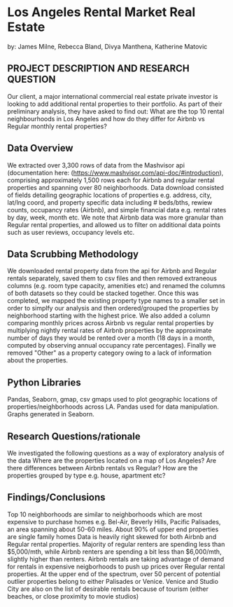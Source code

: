 # Los Angeles Rental Market Real Estate
					
by: James Milne, Rebecca Bland, Divya Manthena, Katherine Matovic

## PROJECT DESCRIPTION AND RESEARCH QUESTION
Our client, a major international commercial real estate private investor is looking to add additional rental properties to their portfolio. As part of their preliminary analysis, they have asked to find out: What are the top 10 rental neighbourhoods in Los Angeles and how do they differ for Airbnb vs Regular monthly rental properties?

## Data Overview
We extracted over 3,300 rows of data from the Mashvisor api (documentation here: (https://www.mashvisor.com/api-doc/#introduction), comprising approximately 1,500 rows each for Airbnb and regular rental properties and spanning over 80 neighborhoods. Data download consisted of fields detailing geographic locations of properties e.g. address, city, lat/lng coord, and property specific data including # beds/bths, rewiew counts, occupancy rates (Airbnb), and simple financial data e.g. rental rates by day, week, month etc. We note that Airbnb data was more granular than Regular rental properties, and allowed us to filter on additional data points such as user reviews, occupancy levels etc. 

## Data Scrubbing Methodology
We downloaded rental property data from the api for Airbnb and Regular rentals separately, saved them to csv files and then removed extraneous columns (e.g. room type capacity, amenities etc) and renamed the columns of both datasets so they could be stacked together. Once this was completed, we mapped the existing property type names to a smaller set in order to simplfy our analysis and then ordered/grouped the properties by neighborhood starting with the highest price.  We also added a column comparing monthly prices across Airbnb vs regular rental properties by multiplying nightly rental rates of Airbnb properties by the approximate number of days they would be rented over a month (18 days in a month, computed by observing annual occupancy rate percentages). Finally we removed "Other" as a property category owing to a lack of information about the properties.

## Python Libraries
Pandas, Seaborn, gmap, csv
gmaps used to plot geographic locations of properties/neighborhoods across LA.  Pandas used for data manipulation. Graphs generated in Seaborn.  

## Research Questions/rationale
We investigated the following questions as a way of exploratory analysis of the data
Where are the properties located on a map of Los Angeles? 
Are there differences between Airbnb rentals vs Regular? 
How are the properties grouped by type e.g. house, apartment etc? 

## Findings/Conclusions
Top 10 neighborhoods are similar to neighborhoods which are most expensive to purchase homes e.g. Bel-Air, Beverly Hills, Pacific Palisades, an area spanning about 50-60 miles. About 90% of upper end properties are single family homes
Data is heavily right skewed for both Airbnb and Regular rental properties. Majority of regular renters are spending less than $5,000/mth, while Airbnb renters are spending a bit less than $6,000/mth, slightly higher than renters. Airbnb rentals are taking advantage of demand for rentals in expensive neigborhoods to push up prices over Regular rental properties. At the upper end of the spectrum, over 50 percent of potential outlier properties belong to either Palisades or Venice. Venice and Studio City are also on the list of desirable rentals because of tourism (either beaches, or close proximity to movie studios)
